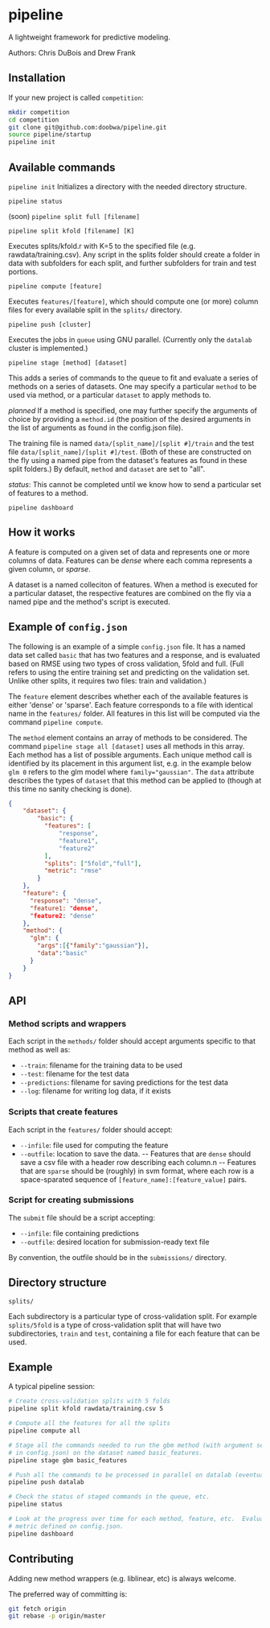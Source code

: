 # pipeline

A lightweight framework for predictive modeling.

Authors: Chris DuBois and Drew Frank

## Installation

If your new project is called `competition`:

```bash
mkdir competition
cd competition
git clone git@github.com:doobwa/pipeline.git
source pipeline/startup
pipeline init
```

## Available commands
`pipeline init`
Initializes a directory with the needed directory structure.

`pipeline status`

(soon) `pipeline split full [filename]`

`pipeline split kfold [filename] [K]`

Executes splits/kfold.r with K=5 to the specified file (e.g. rawdata/training.csv).  Any script in the splits folder should create a folder in data with subfolders for each split, and further subfolders for train and test portions.

`pipeline compute [feature]`

Executes `features/[feature]`, which should compute one (or more) column files for every available split in the `splits/` directory.

`pipeline push [cluster]`

Executes the jobs in `queue` using GNU parallel.  (Currently only the `datalab` cluster is implemented.)

`pipeline stage [method] [dataset]`

This adds a series of commands to the queue to fit and evaluate a series of methods on a series of datasets.  One may specify a particular `method` to be used via method, or a particular `dataset` to apply methods to.  

*planned* If a method is specified, one may further specify the arguments of choice by providing a `method.id` (the position of the desired arguments in the list of arguments as found in the config.json file). 

The training file is named `data/[split_name]/[split #]/train` and the test file  `data/[split_name]/[split #]/test`. (Both of these are constructed on the fly using a named pipe from the dataset's features as found in these split folders.)
By default, `method` and `dataset` are set to "all".  

*status*: This cannot be completed until we know how to send a particular set of features to a method.

`pipeline dashboard`

## How it works

A feature is computed on a given set of data and represents one or more columns of data.  Features can be *dense* where each comma represents a given column, or *sparse*.

A dataset is a named colleciton of features.  When a method is executed for a particular dataset, the respective features are combined on the fly via a named pipe and the method's script is executed.

## Example of `config.json`

The following is an example of a simple `config.json` file.  It has a named data set called `basic` that has two features and a response, and is evaluated based on RMSE using two types of cross validation, 5fold and full.  (Full refers to using the entire training set and predicting on the validation set.  Unlike other splits, it requires two files: train and validation.)

The `feature` element describes whether each of the available features is either 'dense' or 'sparse'.  Each feature corresponds to a file with identical name in the `features/` folder.  All features in this list will be computed via the command `pipeline compute`.

The `method` element contains an array of methods to be considered.  The command `pipeline stage all [dataset]` uses all methods in this array.  Each method has a list of possible arguments.  Each unique method call is identified by its placement in this argument list, e.g. in the example below `glm 0` refers to the glm model where `family="gaussian"`.  The `data` attribute describes the types of `dataset` that this method can be applied to (though at this time no sanity checking is done).

```json
{
    "dataset": {
        "basic": {
          "features": [
              "response",
              "feature1",
              "feature2"
          ], 
          "splits": ["5fold","full"],
          "metric": "rmse"
        }
    }, 
    "feature": {
      "response": "dense",
      "feature1: "dense", 
      "feature2: "dense"
    }, 
    "method": {
      "glm": {
        "args":[{"family":"gaussian"}],
        "data":"basic"
      }
    }
}
```

## API

### Method scripts and wrappers

Each script in the `methods/` folder should accept arguments specific to that method as well as:

- `--train`: filename for the training data to be used
- `--test`: filename for the test data
- `--predictions`: filename for saving predictions for the test data
- `--log`: filename for writing log data, if it exists

### Scripts that create features

Each script in the `features/` folder should accept:

- `--infile`: file used for computing the feature
- `--outfile`: location to save the data. 
  -- Features that are `dense` should save a csv file with a header row describing each column.n
  -- Features that are `sparse` should be (roughly) in svm format, where each row is a space-sparated sequence of `[feature_name]:[feature_value]` pairs.

### Script for creating submissions

The `submit` file should be a script accepting:

- `--infile`: file containing predictions
- `--outfile`: desired location for submission-ready text file

By convention, the outfile should be in the `submissions/` directory.

## Directory structure

`splits/`

Each subdirectory is a particular type of cross-validation split.  For example `splits/5fold` is a type of cross-validation split that will have two subdirectories, `train` and `test`, containing a file for each feature that can be used.

## Example

A typical pipeline session:

```bash
# Create cross-validation splits with 5 folds
pipeline split kfold rawdata/training.csv 5

# Compute all the features for all the splits
pipeline compute all

# Stage all the commands needed to run the gbm method (with argument sets defined 
# in config.json) on the dataset named basic_features.
pipeline stage gbm basic_features

# Push all the commands to be processed in parallel on datalab (eventually Amazon web services too)
pipeline push datalab

# Check the status of staged commands in the queue, etc.
pipeline status

# Look at the progress over time for each method, feature, etc.  Evaluation 
# metric defined on config.json.
pipeline dashboard

```

## Contributing

Adding new method wrappers (e.g. liblinear, etc) is always welcome.

The preferred way of committing is:

```bash
git fetch origin
git rebase -p origin/master
``` 

